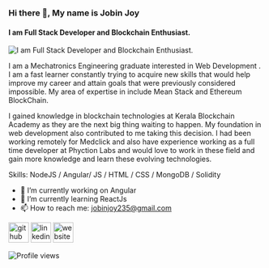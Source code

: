 ### Hi there 👋, My name is Jobin Joy
#### I am Full Stack Developer and Blockchain Enthusiast.
![I am Full Stack Developer and Blockchain Enthusiast.](https://www.mindinventory.com/blog/wp-content/uploads/2019/11/hire-full-stack-developer-banner.png)

I am a Mechatronics Engineering graduate interested in Web Development . I am a fast learner constantly trying to acquire new skills that would help improve my career and attain goals that were previously considered impossible. My area of expertise in include Mean Stack and Ethereum BlockChain.

I gained knowledge in blockchain technologies at Kerala Blockchain Academy as they are the next big thing waiting to happen. My foundation in web development also contributed to me taking this decision. I had been working remotely for Medclick and also have experience working as a full time developer at Phyction Labs and would love to work in these field and gain more knowledge and learn these evolving technologies.

Skills: NodeJS / Angular/ JS / HTML / CSS / MongoDB / Solidity

- 🔭 I’m currently working on Angular 
- 🌱 I’m currently learning ReactJs 
- 📫 How to reach me: jobinjoy235@gmail.com 


[<img src='https://cdn.jsdelivr.net/npm/simple-icons@3.0.1/icons/github.svg' alt='github' height='40'>](https://github.com/https://github.com/Jobin235)  [<img src='https://cdn.jsdelivr.net/npm/simple-icons@3.0.1/icons/linkedin.svg' alt='linkedin' height='40'>](https://www.linkedin.com/in/https://in.linkedin.com/in/jobin0602/)  [<img src='https://cdn.jsdelivr.net/npm/simple-icons@3.0.1/icons/icloud.svg' alt='website' height='40'>](https://jobinjoy.netlify.app/)  

![Profile views](https://gpvc.arturio.dev/https://github.com/Jobin235)  
